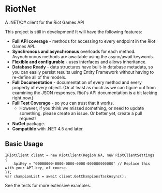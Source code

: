# RiotNet

A .NET/C# client for the Riot Games API

This project is still in development! It will have the following features:
- **Full API coverage** - methods for accessing to every endpoint in the Riot Games API.
- **Synchronous and asynchronous** overloads for each method. Asynchronous methods are awaitable using the async/await keywords.
- **Flexible and configurable** - uses interfaces and allows inheritance.
- **Database Ready** - data structures have built-in database metadata, so you can easily persist results using Entity Framework without having to re-define all of the models.
- **Full Documentation** - documentation of every method and every property of every object. (Or at least as much as we can figure out from examining the JSON responses. Riot's API documentation is a bit lacking right now.)
- **Full Test Coverage** - so you can trust that it works.
  - However, if you think we missed something, or need to update something, please create an issue. Or better yet, create a pull request!
- **NuGet** package.
- **Compatible** with .NET 4.5 and later.

## Basic Usage

```
IRiotClient client = new RiotClient(Region.NA, new RiotClientSettings
{
    ApiKey = "00000000-0000-0000-0000-000000000000" // Replace this with your API key, of course.
});
var championList = await client.GetChampionsTaskAsync();
```

See the tests for more extensive examples.